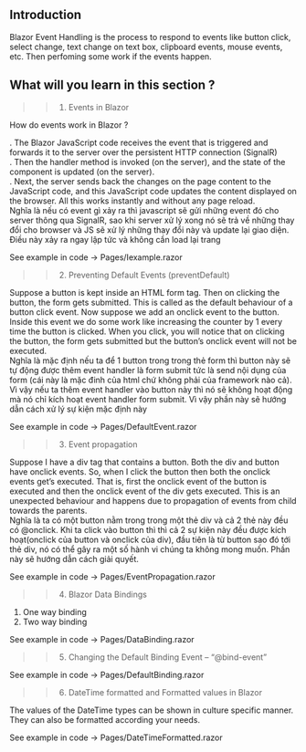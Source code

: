 ## Introduction
Blazor Event Handling is the process to respond to events like button click, select change, text change on text box, clipboard events, mouse events, etc. Then perfoming some work if the events happen. 

## What will you learn in this section ?
>> 1. Events in Blazor

How do events work in Blazor ?

. The Blazor JavaScript code receives the event that is triggered and forwards it to the server over the persistent HTTP connection (SignalR) <br>
. Then the handler method is invoked (on the server), and the state of the component is updated (on the server).<br>
. Next, the server sends back the changes on the page content to the JavaScript code, and this JavaScript code updates the content displayed on the browser. All this works instantly and without any page reload.<br>
Nghĩa là nếu có event gì xảy ra thì javascript sẽ gửi những event đó cho server thông qua SignalR, sao khi server xử lý xong nó sẽ trả về những thay đổi cho browser và JS sẽ xử lý những thay đổi này và update lại giao diện. Điều này xảy ra ngay lập tức và không cần load lại trang <br>

See example in code ->  Pages/Iexample.razor

>> 2. Preventing Default Events (preventDefault) 

Suppose a button is kept inside an HTML form tag. Then on clicking the button, the form gets submitted. This is called as the default behaviour of a button click event. Now suppose we add an onclick event to the button. Inside this event we do some work like increasing the counter by 1 every time the button is clicked. When you click, you will notice that on clicking the button, the form gets submitted but the button’s onclick event will not be executed. <br>
Nghĩa là mặc định nếu ta để 1 button trong trong thẻ form thì button này sẽ tự động được thêm event handler là form submit tức là send nội dụng của form (cái này là mặc đinh của html chứ không phải của framework nào cả). Vì vậy nếu ta thêm event handler vào button này thì nó sẽ không hoạt động mà nó chỉ kích hoạt event handler form submit. Vì vậy phần này sẽ hướng dẫn cách xử lý sự kiện mặc định này

See example in code -> Pages/DefaultEvent.razor

>> 3. Event propagation

Suppose I have a div tag that contains a button. Both the div and button have onclick events. So, when I click the button then both the onclick events get’s executed. That is, first the onclick event of the button is executed and then the onclick event of the div gets executed. This is an unexpected behaviour and happens due to propagation of events from child towards the parents. <br>
Nghĩa là ta có một button nằm trong trong một thẻ div và cả 2 thẻ này đều có @onclick. Khi ta click vào button thì thì cả 2 sự kiện này đều được kích hoạt(onclick của button và onclick của div), đầu tiên là từ button sao đó tới thẻ div, nó có thể gây ra một số hành vi chúng ta không mong muốn. Phần này sẽ hướng dẫn cách giải quyết. 

See example in code ->  Pages/EventPropagation.razor

>> 4. Blazor Data Bindings

1. One way binding
2. Two way binding

See example in code ->  Pages/DataBinding.razor

>> 5. Changing the Default Binding Event – “@bind-event”

See example in code ->  Pages/DefaultBinding.razor

>> 6. DateTime formatted and Formatted values in Blazor

The values of the DateTime types can be shown in culture specific manner. They can also be formatted according your needs.

See example in code ->  Pages/DateTimeFormatted.razor






